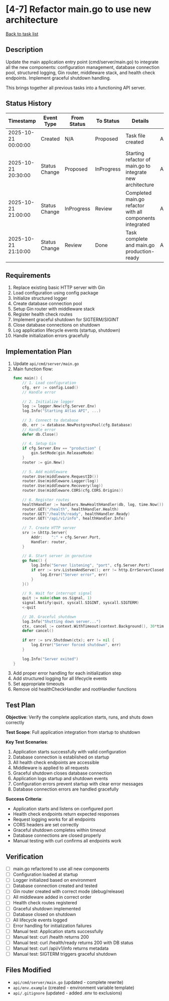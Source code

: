 # [4-7] Refactor main.go to use new architecture

[Back to task list](./tasks.md)

## Description

Update the main application entry point (cmd/server/main.go) to integrate all the new components: configuration management, database connection pool, structured logging, Gin router, middleware stack, and health check endpoints. Implement graceful shutdown handling.

This brings together all previous tasks into a functioning API server.

## Status History

| Timestamp | Event Type | From Status | To Status | Details | User |
|-----------|------------|-------------|-----------|---------|------|
| 2025-10-21 00:00:00 | Created | N/A | Proposed | Task file created | AI_Agent |
| 2025-10-21 20:30:00 | Status Change | Proposed | InProgress | Starting refactor of main.go to integrate new architecture | AI_Agent |
| 2025-10-21 21:00:00 | Status Change | InProgress | Review | Completed main.go refactor with all components integrated | AI_Agent |
| 2025-10-21 21:10:00 | Status Change | Review | Done | Task complete and main.go production-ready | AI_Agent |


## Requirements

1. Replace existing basic HTTP server with Gin
2. Load configuration using config package
3. Initialize structured logger
4. Create database connection pool
5. Setup Gin router with middleware stack
6. Register health check routes
7. Implement graceful shutdown for SIGTERM/SIGINT
8. Close database connections on shutdown
9. Log application lifecycle events (startup, shutdown)
10. Handle initialization errors gracefully

## Implementation Plan

1. Update `api/cmd/server/main.go`
2. Main function flow:
   ```go
   func main() {
       // 1. Load configuration
       cfg, err := config.Load()
       // Handle error
       
       // 2. Initialize logger
       log := logger.New(cfg.Server.Env)
       log.Info("Starting Atlas API", ...)
       
       // 3. Connect to database
       db, err := database.NewPostgresPool(cfg.Database)
       // Handle error
       defer db.Close()
       
       // 4. Setup Gin
       if cfg.Server.Env == "production" {
           gin.SetMode(gin.ReleaseMode)
       }
       router := gin.New()
       
       // 5. Add middleware
       router.Use(middleware.RequestID())
       router.Use(middleware.Logger(log))
       router.Use(middleware.Recovery(log))
       router.Use(middleware.CORS(cfg.CORS.Origins))
       
       // 6. Register routes
       healthHandler := handlers.NewHealthHandler(db, log, time.Now())
       router.GET("/health", healthHandler.Health)
       router.GET("/health/ready", healthHandler.Ready)
       router.GET("/api/v1/info", healthHandler.Info)
       
       // 7. Create HTTP server
       srv := &http.Server{
           Addr:    ":" + cfg.Server.Port,
           Handler: router,
       }
       
       // 8. Start server in goroutine
       go func() {
           log.Info("Server listening", "port", cfg.Server.Port)
           if err := srv.ListenAndServe(); err != http.ErrServerClosed {
               log.Error("Server error", err)
           }
       }()
       
       // 9. Wait for interrupt signal
       quit := make(chan os.Signal, 1)
       signal.Notify(quit, syscall.SIGINT, syscall.SIGTERM)
       <-quit
       
       // 10. Graceful shutdown
       log.Info("Shutting down server...")
       ctx, cancel := context.WithTimeout(context.Background(), 30*time.Second)
       defer cancel()
       
       if err := srv.Shutdown(ctx); err != nil {
           log.Error("Server forced shutdown", err)
       }
       
       log.Info("Server exited")
   }
   ```
3. Add proper error handling for each initialization step
4. Add structured logging for all lifecycle events
5. Set appropriate timeouts
6. Remove old healthCheckHandler and rootHandler functions

## Test Plan

**Objective**: Verify the complete application starts, runs, and shuts down correctly

**Test Scope**: Full application integration from startup to shutdown

**Key Test Scenarios**:
1. Application starts successfully with valid configuration
2. Database connection is established on startup
3. All health check endpoints are accessible
4. Middleware is applied to all requests
5. Graceful shutdown closes database connection
6. Application logs startup and shutdown events
7. Configuration errors prevent startup with clear error messages
8. Database connection errors are handled gracefully

**Success Criteria**:
- Application starts and listens on configured port
- Health check endpoints return expected responses
- Request logging works for all endpoints
- CORS headers are set correctly
- Graceful shutdown completes within timeout
- Database connections are closed properly
- Manual testing with curl confirms all endpoints work

## Verification

- [ ] main.go refactored to use all new components
- [ ] Configuration loaded at startup
- [ ] Logger initialized based on environment
- [ ] Database connection created and tested
- [ ] Gin router created with correct mode (debug/release)
- [ ] All middleware added in correct order
- [ ] Health check routes registered
- [ ] Graceful shutdown implemented
- [ ] Database closed on shutdown
- [ ] All lifecycle events logged
- [ ] Error handling for initialization failures
- [ ] Manual test: Application starts successfully
- [ ] Manual test: curl /health returns 200
- [ ] Manual test: curl /health/ready returns 200 with DB status
- [ ] Manual test: curl /api/v1/info returns metadata
- [ ] Manual test: SIGTERM triggers graceful shutdown

## Files Modified

- `api/cmd/server/main.go` (updated - complete rewrite)
- `api/env.example` (created - environment variable template)
- `api/.gitignore` (updated - added .env to exclusions)

